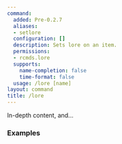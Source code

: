 ```yaml
---
command:
  added: Pre-0.2.7
  aliases:
  - setlore
  configuration: []
  description: Sets lore on an item.
  permissions:
  - rcmds.lore
  supports:
    name-completion: false
    time-format: false
  usage: /lore [name]
layout: command
title: /lore
---
```


In-depth content, and...

### Examples




